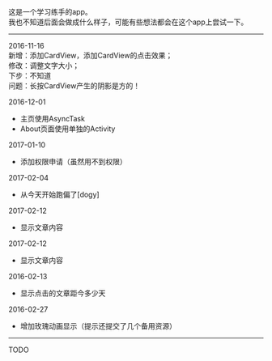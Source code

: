 这是一个学习练手的app。  
我也不知道后面会做成什么样子，可能有些想法都会在这个app上尝试一下。  

---
2016-11-16  
新增：添加CardView，添加CardView的点击效果；  
修改：调整文字大小；  
下步：不知道  
问题：长按CardView产生的阴影是方的！  

2016-12-01
- 主页使用AsyncTask
- About页面使用单独的Activity

2017-01-10
- 添加权限申请（虽然用不到权限）

2017-02-04
- 从今天开始跑偏了[dogy]

2017-02-12
- 显示文章内容

2017-02-12
- 显示文章内容

2016-02-13
- 显示点击的文章距今多少天

2016-02-27
- 增加玫瑰动画显示（提示还提交了几个备用资源）

----------
TODO